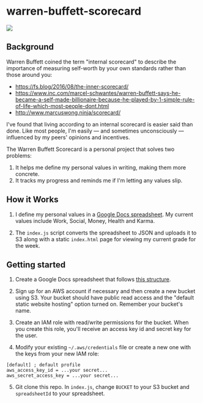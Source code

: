 # warren-buffett-scorecard

![](https://fortunedotcom.files.wordpress.com/2016/08/warren-buffett-2015.jpg)

## Background

Warren Buffett coined the term "internal scorecard" to describe the importance of measuring self-worth by your own standards rather than those around you:

- https://fs.blog/2016/08/the-inner-scorecard/
- https://www.inc.com/marcel-schwantes/warren-buffett-says-he-became-a-self-made-billionaire-because-he-played-by-1-simple-rule-of-life-which-most-people-dont.html
- http://www.marcuswong.ninja/scorecard/

I've found that living according to an internal scorecard is easier said than done. Like most people, I'm easily — and sometimes unconsciously — influenced by my peers' opinions and incentives.

The Warren Buffett Scorecard is a personal project that solves two problems:

1. It helps me define my personal values in writing, making them more concrete.
2. It tracks my progress and reminds me if I'm letting any values slip.

## How it Works

1. I define my personal values in a [Google Docs spreadsheet](https://docs.google.com/spreadsheets/d/1Mf45Cc0E-FYtWfNFYXn4C3v8N_2grr_qCpInfx8-34c/edit?usp=sharing). My current values include Work, Social, Money, Health and Karma.

2. The `index.js` script converts the spreadsheet to JSON and uploads it to S3 along with a static `index.html` page for viewing my current grade for the week.

## Getting started

1. Create a Google Docs spreadsheet that follows [this structure](https://docs.google.com/spreadsheets/d/1Mf45Cc0E-FYtWfNFYXn4C3v8N_2grr_qCpInfx8-34c/edit?usp=sharing).

2. Sign up for an AWS account if necessary and then create a new bucket using S3. Your bucket should have public read access and the "default static website hosting" option turned on. Remember your bucket's name.

3. Create an IAM role with read/write permissions for the bucket. When you create this role, you'll receive an access key id and secret key for the user.

4. Modify your existing `~/.aws/credentials` file or create a new one with the keys from your new IAM role:

```
[default] ; default profile
aws_access_key_id = ...your secret...
aws_secret_access_key = ...your secret...
```

5. Git clone this repo. In `index.js`, change `BUCKET` to your S3 bucket and `spreadsheetId` to your spreadsheet.
